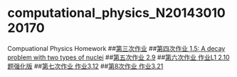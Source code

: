 # computational_physics_N2014301020170
Compuational Physics Homework
##[第三次作业](https://github.com/Youngjg/computational_physics_N2014301020170/blob/master/Exercise%203.md) 
##[第四次作业 1.5: A decay problem with two types of nuclei](https://www.zybuluo.com/Youngjg/note/505520)
##[第五次作业 2.9](https://www.zybuluo.com/Youngjg/note/533977)
##[第六次作业  作业L1 2.10题强化版](https://www.zybuluo.com/Youngjg/note/542237)
##[第七次作业  作业3.12](https://www.zybuluo.com/Youngjg/note/550098)
##[第8次作业  作业3.21](https://www.zybuluo.com/Youngjg/note/565804)
